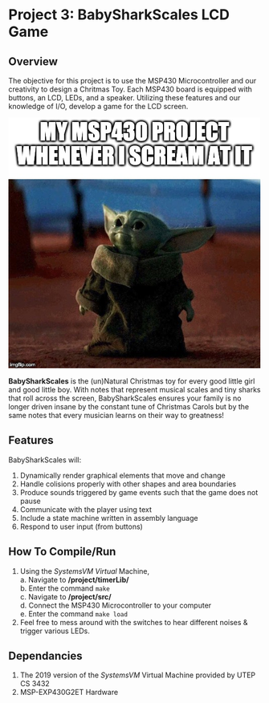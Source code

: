 # Project 3: BabySharkScales LCD Game
## Overview
The objective for this project is to use the MSP430 Microcontroller and our creativity to design a Chritmas Toy. Each MSP430 board is equipped with buttons, an LCD, LEDs, and a speaker. Utilizing these features and our knowledge of I/O, develop a game for the LCD screen.

![Baby-Yoda-Meme](/extras/download.jpeg)

**BabySharkScales** is the (un)Natural Christmas toy for every good little girl and good little boy. With notes that represent musical scales and tiny sharks that roll across the screen, BabySharkScales ensures your family is no longer driven insane by the constant tune of Christmas Carols but by the same notes that every musician learns on their way to greatness!

## Features
BabySharkScales will:
1. Dynamically render graphical elements that move and change
2. Handle colisions properly with other shapes and area boundaries
3. Produce sounds triggered by game events such that the game does not pause
4. Communicate with the player using text
5. Include a state machine written in assembly language
6. Respond to user input (from buttons)

## How To Compile/Run 
1. Using the _SystemsVM Virtual_ Machine,<br />
  a. Navigate to **/project/timerLib/**<br />
  b. Enter the command ```make```<br />
  c. Navigate to **/project/src/**<br />
  d. Connect the MSP430 Microcontroller to your computer<br />
  e. Enter the command ```make load```<br />
2. Feel free to mess around with the switches to hear different noises & trigger various LEDs.

## Dependancies
1. The 2019 version of the _SystemsVM_ Virtual Machine provided by UTEP CS 3432
2. MSP-EXP430G2ET Hardware